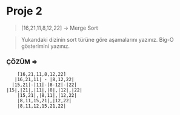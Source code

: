  # Proje 2
> [16,21,11,8,12,22] -> Merge Sort

>Yukarıdaki dizinin sort türüne göre aşamalarını yazınız.
Big-O gösterimini yazınız.

### ÇÖZÜM => 

        [16,21,11,8,12,22]
       |16,21,11| - |8,12,22|
      |15,21|-|11|-|8-12|-|22|
    |15|,|21|,|11|,|8|,|12|,|22|
        |15,21|,|8,11|,|12,22|
        |8,11,15,21|,|12,22|
        |8,11,12,15,21,22|


